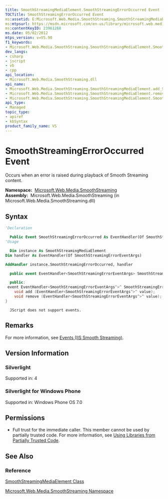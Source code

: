 ```yaml
---
title: SmoothStreamingMediaElement.SmoothStreamingErrorOccurred Event (Microsoft.Web.Media.SmoothStreaming)
TOCTitle: SmoothStreamingErrorOccurred Event
ms:assetid: E:Microsoft.Web.Media.SmoothStreaming.SmoothStreamingMediaElement.SmoothStreamingErrorOccurred
ms:mtpsurl: https://msdn.microsoft.com/en-us/library/microsoft.web.media.smoothstreaming.smoothstreamingmediaelement.smoothstreamingerroroccurred(v=VS.90)
ms:contentKeyID: 23961268
ms.date: 05/02/2012
mtps_version: v=VS.90
f1_keywords:
- Microsoft.Web.Media.SmoothStreaming.SmoothStreamingMediaElement.SmoothStreamingErrorOccurred
dev_langs:
- csharp
- jscript
- vb
- cpp
api_location:
- Microsoft.Web.Media.SmoothStreaming.dll
api_name:
- Microsoft.Web.Media.SmoothStreaming.SmoothStreamingMediaElement.add_SmoothStreamingErrorOccurred
- Microsoft.Web.Media.SmoothStreaming.SmoothStreamingMediaElement.remove_SmoothStreamingErrorOccurred
- Microsoft.Web.Media.SmoothStreaming.SmoothStreamingMediaElement.SmoothStreamingErrorOccurred
api_type:
- Managed
topic_type:
- apiref
- kbSyntax
product_family_name: VS
---
```


# SmoothStreamingErrorOccurred Event

Occurs when an error is raised during playback of Smooth Streaming content.

**Namespace:**  [Microsoft.Web.Media.SmoothStreaming](microsoft-web-media-smoothstreaming-namespace_1.md)  
**Assembly:**  Microsoft.Web.Media.SmoothStreaming (in Microsoft.Web.Media.SmoothStreaming.dll)

## Syntax

```vb
'Declaration

  Public Event SmoothStreamingErrorOccurred As EventHandler(Of SmoothStreamingErrorEventArgs)
'Usage

  Dim instance As SmoothStreamingMediaElement
Dim handler As EventHandler(Of SmoothStreamingErrorEventArgs)

AddHandler instance.SmoothStreamingErrorOccurred, handler
```

```csharp
  public event EventHandler<SmoothStreamingErrorEventArgs> SmoothStreamingErrorOccurred
```

```cpp
  public:
 event EventHandler<SmoothStreamingErrorEventArgs^>^ SmoothStreamingErrorOccurred {
    void add (EventHandler<SmoothStreamingErrorEventArgs^>^ value);
    void remove (EventHandler<SmoothStreamingErrorEventArgs^>^ value);
}
```

```jscript
  JScript does not support events.
```

## Remarks

For more information, see [Events (IIS Smooth Streaming)](events.md).

## Version Information

### Silverlight

Supported in: 4  

### Silverlight for Windows Phone

Supported in: Windows Phone OS 7.0  

## Permissions

  - Full trust for the immediate caller. This member cannot be used by partially trusted code. For more information, see [Using Libraries from Partially Trusted Code](https://msdn.microsoft.com/library/8skskf63).

## See Also

### Reference

[SmoothStreamingMediaElement Class](smoothstreamingmediaelement-class-microsoft-web-media-smoothstreaming_1.md)

[Microsoft.Web.Media.SmoothStreaming Namespace](microsoft-web-media-smoothstreaming-namespace_1.md)

